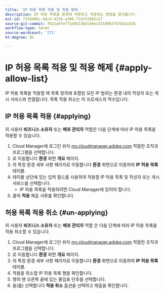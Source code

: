 ```yaml
---
title: 'IP 허용 목록 적용 및 적용 해제 '
description: IP 허용 목록을 환경에 적용하고 적용하는 방법을 알아봅니다.
exl-id: 7158496c-b0c4-4228-a306-71dc51003c57
source-git-commit: 7632a9fef71e95238d149ec5318903757bb2a326
workflow-type: tm+mt
source-wordcount: '271'
ht-degree: 0%

---
```



# IP 허용 목록 적용 및 적용 해제 {#apply-allow-list}

IP 허용 목록을 적용할 때 목록 정의에 포함된 모든 IP 범위는 환경 내의 작성자 또는 게시 서비스와 연결됩니다. 목록 적용 취소는 이 프로세스의 역수입니다.

## IP 허용 목록 적용 {#applying}

의 사용자 **비즈니스 소유자** 또는 **배포 관리자** 역할은 다음 단계에 따라 IP 허용 목록을 적용할 수 있습니다.

1. Cloud Manager에 로그인 위치 [my.cloudmanager.adobe.com](https://my.cloudmanager.adobe.com/) 적절한 조직과 프로그램을 선택합니다.
1. 로 이동합니다 **환경** 화면 **개요** 페이지.
1. 의 특정 환경 세부 사항 페이지로 이동합니다 **환경** 화면으로 이동하여 **IP 허용 목록** 테이블.
1. 테이블 상단에 있는 입력 필드를 사용하여 적용할 IP 허용 목록 및 작성자 또는 게시 서비스를 선택합니다.
   * IP 허용 목록을 적용하려면 Cloud Manager에 있어야 합니다.
1. 클릭 **적용** 제출 서류를 확인합니다.

## 허용 목록 적용 취소 {#un-applying}

의 사용자 **비즈니스 소유자** 또는 **배포 관리자** 역할 은 다음 단계에 따라 IP 허용 목록을 적용 취소할 수 있습니다.

1. Cloud Manager에 로그인 위치 [my.cloudmanager.adobe.com](https://my.cloudmanager.adobe.com/) 적절한 조직과 프로그램을 선택합니다.
1. 로 이동합니다 **환경** 화면 **개요** 페이지.
1. 의 특정 환경 세부 사항 페이지로 이동합니다 **환경** 화면으로 이동하여 **IP 허용 목록** 테이블.
1. 적용을 취소할 IP 허용 목록 행을 확인합니다.
1. 행의 맨 오른쪽 끝에 있는 줄임표 단추를 선택합니다.
1. 을(를) 선택합니다 **적용 취소** 옵션을 선택하고 제출을 확인합니다.

